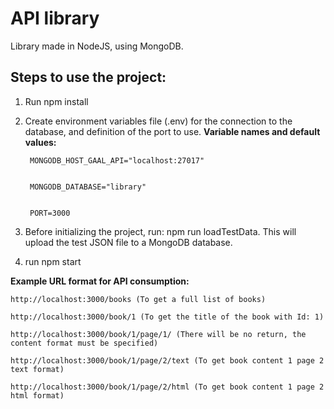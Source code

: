 # API library
Library made in NodeJS, using MongoDB.

## Steps to use the project:

1) Run npm install

2) Create environment variables file (.env) for the connection to the database, and definition of the port to use.
     **Variable names and default values:**
     
        MONGODB_HOST_GAAL_API="localhost:27017"

            
        MONGODB_DATABASE="library"

        
        PORT=3000

3) Before initializing the project, run: npm run loadTestData. This will upload the test JSON file to a MongoDB database.

4) run npm start

**Example URL format for API consumption:**

    http://localhost:3000/books (To get a full list of books)
    
    http://localhost:3000/book/1 (To get the title of the book with Id: 1)
    
    http://localhost:3000/book/1/page/1/ (There will be no return, the content format must be specified)
    
    http://localhost:3000/book/1/page/2/text (To get book content 1 page 2 text format)
    
    http://localhost:3000/book/1/page/2/html (To get book content 1 page 2 html format)